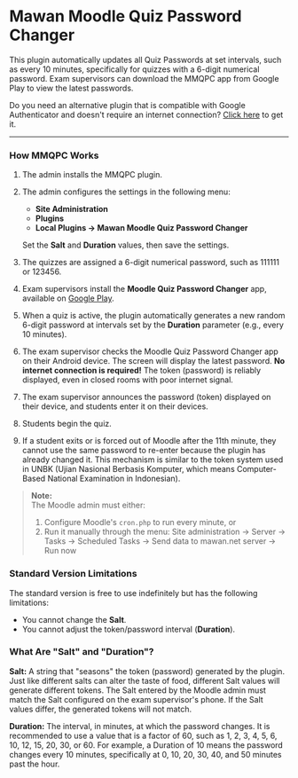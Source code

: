 # Mawan Moodle Quiz Password Changer

This plugin automatically updates all Quiz Passwords at set intervals, such as every 10 minutes, specifically for quizzes with a 6-digit numerical password. Exam supervisors can download the MMQPC app from Google Play to view the latest passwords.

Do you need an alternative plugin that is compatible with Google Authenticator and doesn't require an internet connection? [Click here](https://www.mmqpc.mawan.net/2fa/) to get it.

---

### How MMQPC Works

1. The admin installs the MMQPC plugin.
2. The admin configures the settings in the following menu:
   * **Site Administration**
   * **Plugins**
   * **Local Plugins → Mawan Moodle Quiz Password Changer**
   
   Set the **Salt** and **Duration** values, then save the settings.
3. The quizzes are assigned a 6-digit numerical password, such as 111111 or 123456.
4. Exam supervisors install the **Moodle Quiz Password Changer** app, available on [Google Play](https://play.google.com/store/apps/details?id=appinventor.ai_mawan911.MMQPC).
5. When a quiz is active, the plugin automatically generates a new random 6-digit password at intervals set by the **Duration** parameter (e.g., every 10 minutes).
6. The exam supervisor checks the Moodle Quiz Password Changer app on their Android device. The screen will display the latest password. **No internet connection is required!** The token (password) is reliably displayed, even in closed rooms with poor internet signal.
7. The exam supervisor announces the password (token) displayed on their device, and students enter it on their devices.
8. Students begin the quiz.
9. If a student exits or is forced out of Moodle after the 11th minute, they cannot use the same password to re-enter because the plugin has already changed it. This mechanism is similar to the token system used in UNBK (Ujian Nasional Berbasis Komputer, which means Computer-Based National Examination in Indonesian).

> **Note:**  
> The Moodle admin must either:
> 1. Configure Moodle's `cron.php` to run every minute, or
> 2. Run it manually through the menu: Site administration → Server → Tasks → Scheduled Tasks → Send data to mawan.net server → Run now

### Standard Version Limitations

The standard version is free to use indefinitely but has the following limitations:

* You cannot change the **Salt**.
* You cannot adjust the token/password interval (**Duration**).

### What Are "Salt" and "Duration"?

**Salt:** A string that "seasons" the token (password) generated by the plugin. Just like different salts can alter the taste of food, different Salt values will generate different tokens. The Salt entered by the Moodle admin must match the Salt configured on the exam supervisor's phone. If the Salt values differ, the generated tokens will not match.

**Duration:** The interval, in minutes, at which the password changes. It is recommended to use a value that is a factor of 60, such as 1, 2, 3, 4, 5, 6, 10, 12, 15, 20, 30, or 60. For example, a Duration of 10 means the password changes every 10 minutes, specifically at 0, 10, 20, 30, 40, and 50 minutes past the hour.
